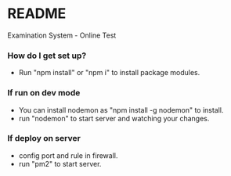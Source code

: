 # README #

Examination System - Online Test

### How do I get set up? ###

* Run "npm install" or "npm i" to install package modules.

### If run on dev mode ###

* You can install nodemon as "npm install -g nodemon" to install.
* run "nodemon" to start server and watching your changes.

### If deploy on server ###

* config port and rule in firewall.
* run "pm2" to start server.